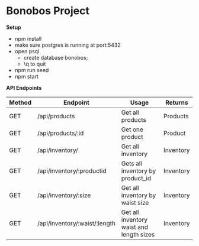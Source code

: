# Bonobos Project
**Setup**
- npm install 
- make sure postgres is running at port:5432
- open psql 
   - create database bonobos;
   - \q to quit 
- npm run seed
- npm start

**API Endpoints**

| Method  | Endpoint | Usage | Returns |
| ------------- | ------------- | ------------- | ------------- |
| GET  | /api/products  | Get all products  | Products  |
| GET  | /api/products/:id  | Get one product  | Product  |
| GET  | /api/inventory/  | Get all inventory  | Inventory  |
| GET  | /api/inventory/:productid  | Gets all inventory by product_id | Inventory  |
| GET  | /api/inventory/:size  | Get all inventory by waist size  | Inventory  |
| GET  | /api/inventory/:waist/:length  | Get all inventory waist and length sizes | Inventory  |
